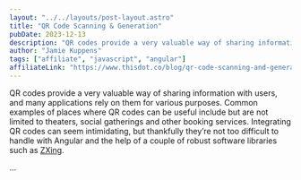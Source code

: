 ```yaml
---
layout: "../../layouts/post-layout.astro"
title: "QR Code Scanning & Generation"
pubDate: 2023-12-13
description: "QR codes provide a very valuable way of sharing information with users, and many applications rely on them for various purposes. Common examples of places where QR codes can be useful include but are not limited to theaters, social gatherings and other booking services. Integrating QR codes can seem intimidating, but thankfully they’re not too difficult to handle with Angular and the help of a couple of robust software libraries such as ZXing."
author: "Jamie Kuppens"
tags: ["affiliate", "javascript", "angular"]
affiliateLink: "https://www.thisdot.co/blog/qr-code-scanning-and-generation"
---
```


QR codes provide a very valuable way of sharing information with users, and
many applications rely on them for various purposes. Common examples of places
where QR codes can be useful include but are not limited to theaters, social
gatherings and other booking services. Integrating QR codes can seem
intimidating, but thankfully they’re not too difficult to handle with Angular
and the help of a couple of robust software libraries such as
[ZXing](https://github.com/zxing/zxing).

<!--more-->

...
